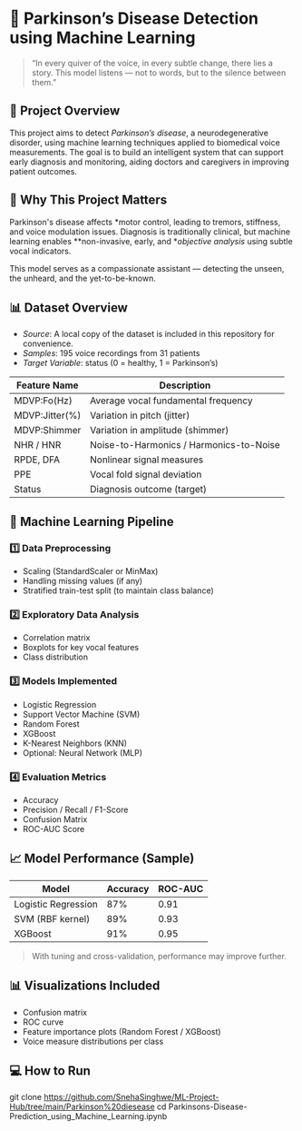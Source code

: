 # 🧠 Parkinson’s Disease Detection using Machine Learning

> “In every quiver of the voice, in every subtle change, there lies a story. This model listens — not to words, but to the silence between them.”

## 📌 Project Overview

This project aims to detect *Parkinson’s disease*, a neurodegenerative disorder, using machine learning techniques applied to biomedical voice measurements. The goal is to build an intelligent system that can support early diagnosis and monitoring, aiding doctors and caregivers in improving patient outcomes.

## 🌟 Why This Project Matters

Parkinson's disease affects *motor control, leading to tremors, stiffness, and voice modulation issues. Diagnosis is traditionally clinical, but machine learning enables **non-invasive, early, and **objective analysis* using subtle vocal indicators.

This model serves as a compassionate assistant — detecting the unseen, the unheard, and the yet-to-be-known.

## 📊 Dataset Overview

- *Source*: A local copy of the dataset is included in this repository for convenience.
- *Samples*: 195 voice recordings from 31 patients
- *Target Variable*: status (0 = healthy, 1 = Parkinson’s)

| Feature Name        | Description                               |
|---------------------|-------------------------------------------|
| MDVP:Fo(Hz)         | Average vocal fundamental frequency        |
| MDVP:Jitter(%)      | Variation in pitch (jitter)               |
| MDVP:Shimmer        | Variation in amplitude (shimmer)          |
| NHR / HNR           | Noise-to-Harmonics / Harmonics-to-Noise   |
| RPDE, DFA           | Nonlinear signal measures                 |
| PPE                 | Vocal fold signal deviation               |
| Status              | Diagnosis outcome (target)                |

## 🧠 Machine Learning Pipeline

### 1️⃣ Data Preprocessing
- Scaling (StandardScaler or MinMax)
- Handling missing values (if any)
- Stratified train-test split (to maintain class balance)

### 2️⃣ Exploratory Data Analysis
- Correlation matrix
- Boxplots for key vocal features
- Class distribution

### 3️⃣ Models Implemented
- Logistic Regression
- Support Vector Machine (SVM)
- Random Forest
- XGBoost
- K-Nearest Neighbors (KNN)
- Optional: Neural Network (MLP)

### 4️⃣ Evaluation Metrics
- Accuracy
- Precision / Recall / F1-Score
- Confusion Matrix
- ROC-AUC Score

## 📈 Model Performance (Sample)

| Model              | Accuracy | ROC-AUC |
|--------------------|----------|---------|
| Logistic Regression| 87%      | 0.91    |
| SVM (RBF kernel)   | 89%      | 0.93    |
| XGBoost            | 91%      | 0.95    |

> With tuning and cross-validation, performance may improve further.

## 📊 Visualizations Included

- Confusion matrix
- ROC curve
- Feature importance plots (Random Forest / XGBoost)
- Voice measure distributions per class

## 💻 How to Run
git clone https://github.com/SnehaSinghwe/ML-Project-Hub/tree/main/Parkinson%20diesease
cd Parkinsons-Disease-Prediction_using_Machine_Learning.ipynb
